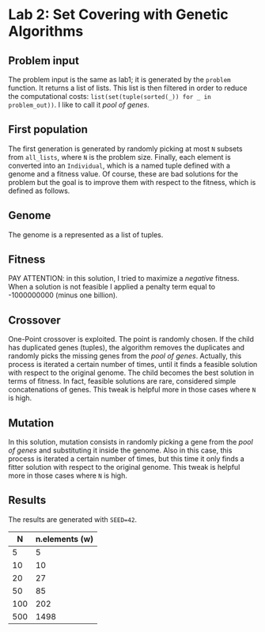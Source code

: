 # Lab 2: Set Covering with Genetic Algorithms

## Problem input
The problem input is the same as lab1; it is generated by the `problem` function.
It returns a list of lists. This list is then filtered in order to reduce the computational costs: `list(set(tuple(sorted(_)) for _ in problem_out))`.
I like to call it _pool of genes_.
## First population
The first generation is generated by randomly picking at most `N` subsets from `all_lists`, where `N` is the problem size.
Finally, each element is converted into an `Individual`, which is a named tuple defined with a genome and a fitness value.
Of course, these are bad solutions for the problem but the goal is to improve them with respect to the fitness, which is defined as follows.
## Genome
The genome is a represented as a list of tuples. 
## Fitness
PAY ATTENTION: in this solution, I tried to maximize a _negative_ fitness.
When a solution is not feasible I applied a penalty term equal to -1000000000 (minus one billion).
## Crossover
One-Point crossover is exploited. The point is randomly chosen. If the child has duplicated genes (tuples), the algorithm removes the duplicates and randomly picks the missing genes from the _pool of genes_. 
Actually, this process is iterated a certain number of times, until it finds a feasible solution with respect to the original genome. The child becomes the best solution in terms of fitness. In fact, feasible solutions are rare, considered simple concatenations of genes. This tweak is helpful more in those cases where `N` is high.
## Mutation
In this solution, mutation consists in randomly picking a gene from the _pool of genes_ and substituting it inside the genome.
Also in this case, this process is iterated a certain number of times, but this time it only finds a fitter solution with respect to the original genome. This tweak is helpful more in those cases where `N` is high.
## Results

The results are generated with `SEED=42`.

| **N** | **n.elements (w)** |
|-------|--------------------|
| 5     | 5                  |
| 10    | 10                 |
| 20    | 27                 |
| 50    | 85                 |
| 100   | 202                |
| 500   | 1498               |
